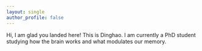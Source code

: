 ```yaml
---
layout: single
author_profile: false
---
```

Hi, I am glad you landed here! This is Dinghao. I am currently a PhD student studying how the brain works and what modulates our memory. 